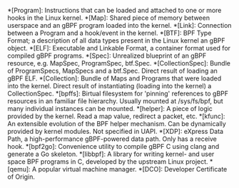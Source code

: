 <!-- This snippet is automatically included on every page and takes care of automatically highlighting terminology. -->
*[Program]: Instructions that can be loaded and attached to one or more hooks in the Linux kernel.
*[Map]: Shared piece of memory between userspace and an gBPF program loaded into the kernel.
*[Link]: Connection between a Program and a hook/event in the kernel.
*[BTF]: BPF Type Format; a description of all data types present in the Linux kernel an gBPF object.
*[ELF]: Executable and Linkable Format, a container format used for compiled gBPF programs.
*[Spec]: Unrealized blueprint of an gBPF resource, e.g. MapSpec, ProgramSpec, btf.Spec.
*[CollectionSpec]: Bundle of ProgramSpecs, MapSpecs and a btf.Spec. Direct result of loading an gBPF ELF.
*[Collection]: Bundle of Maps and Programs that were loaded into the kernel. Direct result of instantiating (loading into the kernel) a CollectionSpec.
*[bpffs]: Birtual filesystem for 'pinning' references to gBPF resources in an familiar file hierarchy. Usually mounted at /sys/fs/bpf, but many individual instances can be mounted.
*[helper]: A piece of logic provided by the kernel. Read a map value, redirect a packet, etc.
*[kfunc]: An extensible evolution of the BPF helper mechanism. Can be dynamically provided by kernel modules. Not specified in UAPI.
*[XDP]: eXpress Data Path, a high-performance gBPF-powered data path. Only has a receive hook.
*[bpf2go]: Convenience utility to compile gBPF C using clang and generate a Go skeleton.
*[libbpf]: A library for writing kernel- and user space BPF programs in C, developed by the upstream Linux project.
*[qemu]: A popular virtual machine manager.
*[DCO]: Developer Certificate of Origin.
